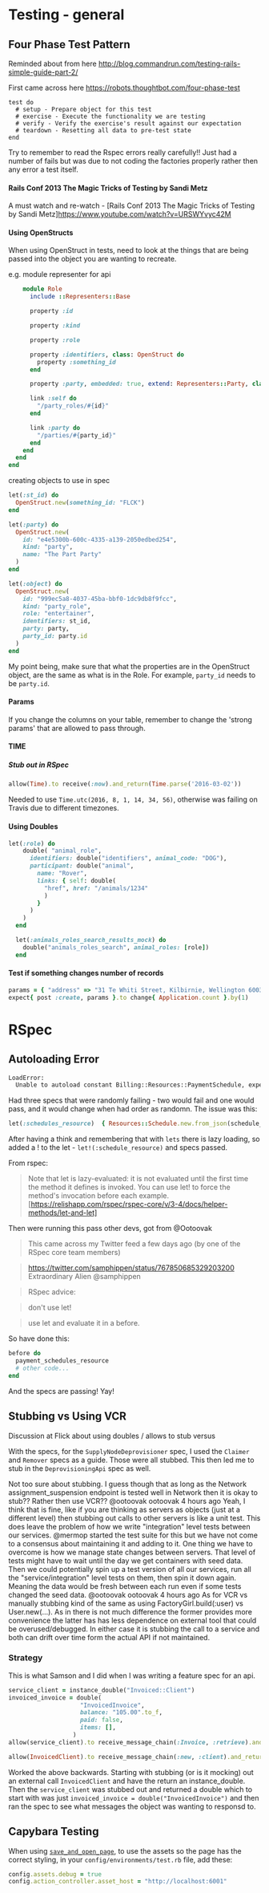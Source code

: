 # Testing - general

## Four Phase Test Pattern

Reminded about from here http://blog.commandrun.com/testing-rails-simple-guide-part-2/

First came across here https://robots.thoughtbot.com/four-phase-test

```
test do  
  # setup - Prepare object for this test
  # exercise - Execute the functionality we are testing  
  # verify - Verify the exercise's result against our expectation  
  # teardown - Resetting all data to pre-test state
end  
```



Try to remember to read the Rspec errors really carefully!!
Just had a number of fails but was due to not coding the factories properly rather then any error a test itself.

#### Rails Conf 2013 The Magic Tricks of Testing by Sandi Metz
A must watch and re-watch - [Rails Conf 2013 The Magic Tricks of Testing by Sandi Metz]https://www.youtube.com/watch?v=URSWYvyc42M

#### Using OpenStructs
When using OpenStruct in tests, need to look at the things that are being passed into the object you are wanting to recreate.

e.g.
module representer for api
```ruby
    module Role
      include ::Representers::Base

      property :id

      property :kind

      property :role

      property :identifiers, class: OpenStruct do
        property :something_id
      end

      property :party, embedded: true, extend: Representers::Party, class: ::Party

      link :self do
        "/party_roles/#{id}"
      end

      link :party do
        "/parties/#{party_id}"
      end
    end
  end
end
```

creating objects to use in spec
```ruby
let(:st_id) do
  OpenStruct.new(something_id: "FLCK")
end

let(:party) do
  OpenStruct.new(
    id: "e4e5300b-600c-4335-a139-2050edbed254",
    kind: "party",
    name: "The Part Party"
  )
end

let(:object) do
  OpenStruct.new(
    id: "999ec5a8-4037-45ba-bbf0-1dc9db8f9fcc",
    kind: "party_role",
    role: "entertainer",
    identifiers: st_id,
    party: party,
    party_id: party.id
  )
end
```
My point being, make sure that what the properties are in the OpenStruct object, are the same as what is in the Role. For example, `party_id` needs to be `party.id`.

#### Params
If you change the columns on your table, remember to change the 'strong params' that are allowed to pass through.

#### TIME
##### Stub out in RSpec
```ruby
allow(Time).to receive(:now).and_return(Time.parse('2016-03-02'))
```
Needed to use `Time.utc(2016, 8, 1, 14, 34, 56)`, otherwise was failing on Travis due to different timezones.


#### Using Doubles

```ruby
let(:role) do
    double( "animal_role",
      identifiers: double("identifiers", animal_code: "DOG"),
      participant: double("animal",
        name: "Rover",
        links: { self: double(
          "href", href: "/animals/1234"
          )
        }
      )
    )
  end

  let(:animals_roles_search_results_mock) do
    double("animals_roles_search", animal_roles: [role])
  end
```

#### Test if something changes number of records

```ruby
params = { "address" => "31 Te Whiti Street, Kilbirnie, Wellington 6003" }
expect{ post :create, params }.to change{ Application.count }.by(1)
```


# RSpec

## Autoloading Error

```bash
LoadError:
  Unable to autoload constant Billing::Resources::PaymentSchedule, expected /Users/libby/Code/payments/app/services/billing/resources/payment_schedule.rb to define it
```

Had three specs that were randomly failing - two would fail and one would pass, and it would change when had order as randomn.
The issue was this:
```ruby
let(:schedules_resource)  { Resources::Schedule.new.from_json(schedule_response_json) }
```

After having a think and remembering that with `lets` there is lazy loading, so added a  ! to the let  - `let!(:schedule_resource)`
and specs passed.

From rspec:
>Note that let is lazy-evaluated: it is not evaluated until the first time the method it defines is invoked. You can use let! to force the method's invocation before each example.
[https://relishapp.com/rspec/rspec-core/v/3-4/docs/helper-methods/let-and-let]

Then were running this pass other devs, got from @Ootoovak

> This came across my Twitter feed a few days ago (by one of the RSpec core team members)

>https://twitter.com/samphippen/status/767850685329203200 Extraordinary Alien @samphippen

> RSpec advice:

  > don't use let!

  > use let and evaluate it in a before.

So have done this:
```ruby
before do
  payment_schedules_resource
  # other code...
end
```
And the specs are passing! Yay!


## Stubbing vs Using VCR

Discussion at Flick about using doubles / allows to stub versus

With the specs, for the `SupplyNodeDeprovisioner` spec, I used the `Claimer` and `Remover` specs as a guide.
Those were all stubbed.
This then led me to stub in the `DeprovisioningApi` spec as well.

Not too sure about stubbing. I guess though that as long as the Network assignment_suspension endpoint is tested well in Network then it is okay to stub?? Rather then use VCR??
       @ootoovak
ootoovak 4 hours ago
Yeah, I think that is fine, like if you are thinking as servers as objects (just at a different level) then stubbing out calls to other servers is like a unit test. This does leave the problem of how we write "integration" level tests between our services. @mermop started the test suite for this but we have not come to a consensus about maintaining it and adding to it. One thing we have to overcome is how we manage state changes between servers. That level of tests might have to wait until the day we get containers with seed data. Then we could potentially spin up a test version of all our services, run all the "service/integration" level tests on them, then spin it down again. Meaning the data would be fresh between each run even if some tests changed the seed data.
       @ootoovak
ootoovak 4 hours ago
As for VCR vs manually stubbing kind of the same as using FactoryGirl.build(:user) vs User.new(...). As in there is not much difference the former provides more convenience the latter has has less dependence on external tool that could be overused/debugged. In either case it is stubbing the call to a service and both can drift over time form the actual API if not maintained.

### Strategy
This is what Samson and I did when I was writing a feature spec for an api.

```ruby
service_client = instance_double("Invoiced::Client")
invoiced_invoice = double(
                    "InvoicedInvoice",
                    balance: "105.00".to_f,
                    paid: false,
                    items: [],
                  )
allow(service_client).to receive_message_chain(:Invoice, :retrieve).and_return(invoiced_invoice)

allow(InvoicedClient).to receive_message_chain(:new, :client).and_return(service_client)
```

Worked the above backwards. Starting with stubbing (or is it mocking) out an external call `InvoicedClient` and have the return an instance_double.
Then the `service_client` was stubbed out and returned a double which to start with was just `invoiced_invoice = double("InvoicedInvoice")` and then ran the spec to see what messages the object was wanting to responsd to.



## Capybara Testing

When using [`save_and_open_page`](https://www.stefanwille.com/2010/12/printing-the-page-content-in-capybara/), to use the assets so the page has the correct styling, in your `config/environments/test.rb` file, add these:

```ruby
config.assets.debug = true
config.action_controller.asset_host = "http://localhost:6001"
```
